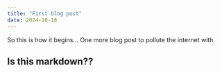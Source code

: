 ```yaml
---
title: "First blog post"
date: 2024-10-18
---
```


So this is how it begins... One more blog post to pollute the internet with.

## Is this markdown??
